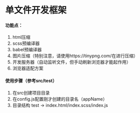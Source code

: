 # 单文件开发框架

#### 功能点：
1. html压缩
2. scss预编译器
3. babel预编译器
4. 图片压缩（特别注意，请使用https://tinypng.com/在进行压缩）
5. 开发服务器（自动监听文件，但手动刷新浏览器才能起作用）
6. 浏览器适配方案

#### 使用步骤（参考src/test）
1. 在src创建项目目录
2. 在config.js配置刚才创建的目录名（appName）
3. 目录结构 test -> index.html/index.scss/index.js